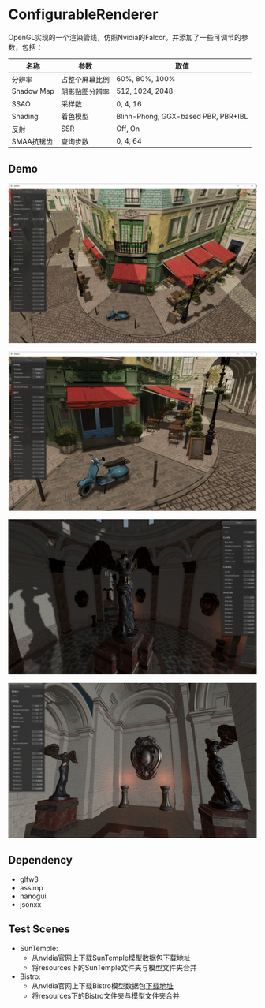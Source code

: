 # ConfigurableRenderer

OpenGL实现的一个渲染管线，仿照Nvidia的Falcor。并添加了一些可调节的参数，包括：

| 名称       | 参数           | 取值                                |
| ---------- | -------------- | ----------------------------------- |
| 分辨率     | 占整个屏幕比例 | 60%, 80%, 100%                      |
| Shadow Map | 阴影贴图分辨率 | 512, 1024, 2048                     |
| SSAO       | 采样数         | 0, 4, 16                            |
| Shading    | 着色模型       | Blinn-Phong, GGX-based PBR, PBR+IBL |
| 反射       | SSR            | Off, On                             |
| SMAA抗锯齿 | 查询步数       | 0, 4, 64                            |

## Demo

![](src/1.png)

![](src/2.png)

![](src/3.png)

![](src/4.png)

## Dependency

- glfw3
- assimp
- nanogui
- jsonxx

## Test Scenes

- SunTemple: 
  - 从nvidia官网上下载SunTemple模型数据包[下载地址](https://developer.nvidia.com/sun-temple)
  - 将resources下的SunTemple文件夹与模型文件夹合并
- Bistro:
  - 从nvidia官网上下载Bistro模型数据包[下载地址](https://developer.nvidia.com/bistro)
  - 将resources下的Bistro文件夹与模型文件夹合并